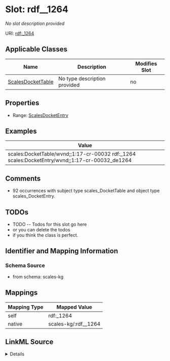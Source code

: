 

# Slot: rdf__1264


_No slot description provided_





URI: [rdf:_1264](http://www.w3.org/1999/02/22-rdf-syntax-ns#_1264)



<!-- no inheritance hierarchy -->





## Applicable Classes

| Name | Description | Modifies Slot |
| --- | --- | --- |
| [ScalesDocketTable](../classes/ScalesDocketTable.md) | No type description provided |  no  |







## Properties

* Range: [ScalesDocketEntry](../classes/ScalesDocketEntry.md)






## Examples

| Value |
| --- |
| scales:DocketTable/wvnd;;1:17-cr-00032 rdf:_1264 scales:DocketEntry/wvnd;;1:17-cr-00032_de1264 |

## Comments

* 92 occurrences with subject type scales_DocketTable and object type scales_DocketEntry.

## TODOs

* TODO -- Todos for this slot go here
* or you can delete the todos
* if you think the class is perfect.

## Identifier and Mapping Information







### Schema Source


* from schema: scales-kg




## Mappings

| Mapping Type | Mapped Value |
| ---  | ---  |
| self | rdf:_1264 |
| native | scales-kg/:rdf__1264 |




## LinkML Source

<details>
```yaml
name: rdf__1264
description: No slot description provided
todos:
- TODO -- Todos for this slot go here
- or you can delete the todos
- if you think the class is perfect.
comments:
- 92 occurrences with subject type scales_DocketTable and object type scales_DocketEntry.
examples:
- value: scales:DocketTable/wvnd;;1:17-cr-00032 rdf:_1264 scales:DocketEntry/wvnd;;1:17-cr-00032_de1264
from_schema: scales-kg
rank: 1000
slot_uri: rdf:_1264
alias: rdf__1264
domain_of:
- scales_DocketTable
range: scales_DocketEntry

```
</details>